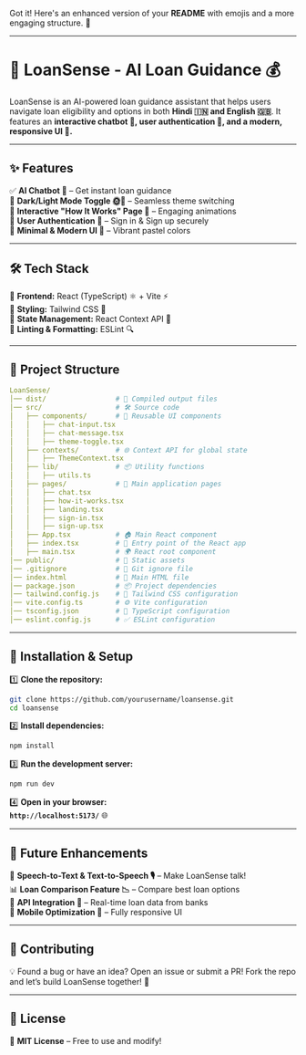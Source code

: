 Got it! Here's an enhanced version of your **README** with emojis and a more engaging structure. 🚀  

---

# 🚀 LoanSense - AI Loan Guidance 💰  

LoanSense is an AI-powered loan guidance assistant that helps users navigate loan eligibility and options in both **Hindi 🇮🇳 and English 🇬🇧**. It features an **interactive chatbot 🤖, user authentication 🔑, and a modern, responsive UI 🎨.**  

---

## ✨ Features  
✅ **AI Chatbot 🤖** – Get instant loan guidance  
🌙 **Dark/Light Mode Toggle 🌞🌙** – Seamless theme switching  
📜 **Interactive "How It Works" Page 📢** – Engaging animations  
🔐 **User Authentication 🔑** – Sign in & Sign up securely  
🎨 **Minimal & Modern UI 🎨** – Vibrant pastel colors  

---

## 🛠️ Tech Stack  
🔹 **Frontend:** React (TypeScript) ⚛️ + Vite ⚡  
🔹 **Styling:** Tailwind CSS 🎨  
🔹 **State Management:** React Context API 🧠  
🔹 **Linting & Formatting:** ESLint 🔍  

---

## 📁 Project Structure  
```yaml
LoanSense/
│── dist/                 # 🚀 Compiled output files
│── src/                  # 🛠️ Source code
│   ├── components/       # 🧩 Reusable UI components
│   │   ├── chat-input.tsx
│   │   ├── chat-message.tsx
│   │   ├── theme-toggle.tsx
│   ├── contexts/         # 🌐 Context API for global state
│   │   ├── ThemeContext.tsx
│   ├── lib/              # 📦 Utility functions
│   │   ├── utils.ts
│   ├── pages/            # 📜 Main application pages
│   │   ├── chat.tsx
│   │   ├── how-it-works.tsx
│   │   ├── landing.tsx
│   │   ├── sign-in.tsx
│   │   ├── sign-up.tsx
│   ├── App.tsx           # 🏠 Main React component
│   ├── index.tsx         # 🚪 Entry point of the React app
│   ├── main.tsx          # 🌍 React root component
│── public/               # 📁 Static assets
│── .gitignore            # 🙈 Git ignore file
│── index.html            # 📜 Main HTML file
│── package.json          # 📦 Project dependencies
│── tailwind.config.js    # 🎨 Tailwind CSS configuration
│── vite.config.ts        # ⚙️ Vite configuration
│── tsconfig.json         # 🎯 TypeScript configuration
│── eslint.config.js      # ✅ ESLint configuration
```

---

## 🚀 Installation & Setup  
1️⃣ **Clone the repository:**  
   ```bash
   git clone https://github.com/yourusername/loansense.git
   cd loansense
   ```  
2️⃣ **Install dependencies:**  
   ```bash
   npm install
   ```  
3️⃣ **Run the development server:**  
   ```bash
   npm run dev
   ```  
4️⃣ **Open in your browser:**  
   **`http://localhost:5173/`** 🌐  

---

## 🔮 Future Enhancements  
🚀 **Speech-to-Text & Text-to-Speech 🎙️** – Make LoanSense talk!  
📊 **Loan Comparison Feature 📉** – Compare best loan options  
🔗 **API Integration 🔄** – Real-time loan data from banks  
📱 **Mobile Optimization 📲** – Fully responsive UI  

---

## 🤝 Contributing  
💡 Found a bug or have an idea? Open an issue or submit a PR! Fork the repo and let’s build LoanSense together! 🚀  

---

## 📜 License  
📝 **MIT License** – Free to use and modify!  
